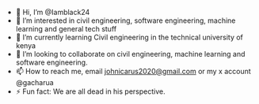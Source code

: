 - 👋 Hi, I’m @Iamblack24
- 👀 I’m interested in civil engineering, software engineering, machine learning and general tech stuff
- 🌱 I’m currently learning Civil engineering in the technical university of kenya
- 💞️ I’m looking to collaborate on civil engineering, machine learning and software engineering.
- 📫 How to reach me, email johnicarus2020@gmail.com or my x account @gacharua
- ⚡ Fun fact: We are all dead in his perspective.

<!---
Iamblack24/Iamblack24 is a ✨ special ✨ repository because its `README.md` (this file) appears on your GitHub profile.
You can click the Preview link to take a look at your changes.
--->
